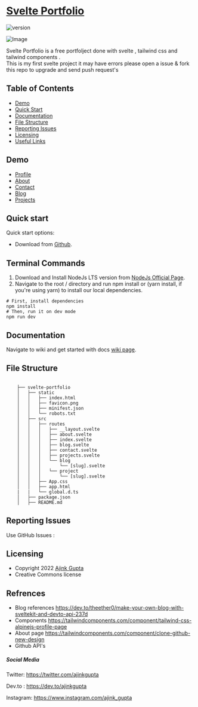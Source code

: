 # [Svelte Portfolio](https://ajinkgupta.netlify.app/?ref=readme)

![version](https://img.shields.io/badge/version-1.0.1-blue.svg) 

![Image](https://cdn.jsdelivr.net/gh/Ajinkgupta/svelte-portfolio@main/doc/Project.png)

Svelte Portfolio is a free portfolject done with svelte , tailwind css and tailwind components  .  
This is my first svelte project it may have errors please open a issue & fork this repo to upgrade and send push request's 
 

## Table of Contents
 
- [Demo](#demo)
- [Quick Start](#quick-start)
- [Documentation](#documentation)
- [File Structure](#file-structure)  
- [Reporting Issues](#reporting-issues) 
- [Licensing](#licensing)
- [Useful Links](#useful-links)

 

## Demo

- [Profile](https://ajinkgupta.netlify.app/) 
- [About](https://ajinkgupta.netlify.app/about) 
- [Contact](https://ajinkgupta.netlify.app/contact) 
- [Blog](https://ajinkgupta.netlify.app/blog) 
- [Projects](https://ajinkgupta.netlify.app/projects) 




## Quick start

Quick start options:

- Download from [Github](https://github.com/Ajinkgupta/svelte-portfolio/releases).

## Terminal Commands

1. Download and Install NodeJs LTS version from [NodeJs Official Page](https://nodejs.org/en/download/).
2. Navigate to the root / directory and run npm install or (yarn install, if you're using yarn) to install our local dependencies.
```
# First, install dependencies
npm install
# Then, run it on dev mode
npm run dev
```

## Documentation

Navigate to wiki and get started with docs [wiki page](https://github.com/Ajinkgupta/svelte-portfolio/wiki).

## File Structure

 
```
   
    ├── svelte-portfolio
    │   ├── static
    │   │   ├── index.html
    │   │   ├── favicon.png
    │   │   ├── minifest.json
    │   │   └── robots.txt
    │   ├── src
    │   │   ├── routes
    │   │   │   ├── __layout.svelte
    │   │   │   ├── about.svelte
    │   │   │   ├── index.svelte
    │   │   │   ├── blog.svelte
    │   │   │   ├── contact.svelte
    │   │   │   ├── projects.svelte
    │   │   │   └── blog 
    │   │   │       └── [slug].svelte
    │   │   │   └── project
    │   │   │       └── [slug].svelte
    │   │   ├── App.css
    │   │   ├── app.html
    |   |   └── global.d.ts 
    │   ├── package.json
    │   ├── README.md 
```

 
 
## Reporting Issues

Use GitHub Issues :
 
 

## Licensing

- Copyright 2022 [Ajink Gupta](https://github.com/Ajinkgupta/)
- Creative Commons license

## Refrences

- Blog references <https://dev.to/theether0/make-your-own-blog-with-sveltekit-and-devto-api-237d>
- Components <https://tailwindcomponents.com/component/tailwind-css-alpinejs-profile-page>
- About page <https://tailwindcomponents.com/component/clone-github-new-design>
- Github API's

##### Social Media

Twitter: <https://twitter.com/ajinkgupta>

Dev.to : <https://dev.to/ajinkgupta>

Instagram: <https://www.instagram.com/ajink_gupta>
